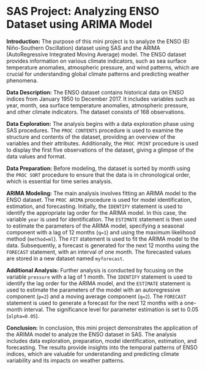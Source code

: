 
<h1> SAS Project: Analyzing ENSO Dataset using ARIMA Model</h1>

**Introduction:**
The purpose of this mini project is to analyze the ENSO (El Niño-Southern Oscillation) dataset using SAS and the ARIMA (AutoRegressive Integrated Moving Average) model. The ENSO dataset provides information on various climate indicators, such as sea surface temperature anomalies, atmospheric pressure, and wind patterns, which are crucial for understanding global climate patterns and predicting weather phenomena.

**Data Description:**
The ENSO dataset contains historical data on ENSO indices from January 1950 to December 2017. It includes variables such as year, month, sea surface temperature anomalies, atmospheric pressure, and other climate indicators. The dataset consists of 168 observations.

**Data Exploration:**
The analysis begins with a data exploration phase using SAS procedures. The `PROC CONTENTS` procedure is used to examine the structure and contents of the dataset, providing an overview of the variables and their attributes. Additionally, the `PROC PRINT` procedure is used to display the first five observations of the dataset, giving a glimpse of the data values and format.

**Data Preparation:**
Before modeling, the dataset is sorted by month using the `PROC SORT` procedure to ensure that the data is in chronological order, which is essential for time series analysis.

**ARIMA Modeling:**
The main analysis involves fitting an ARIMA model to the ENSO dataset. The `PROC ARIMA` procedure is used for model identification, estimation, and forecasting. Initially, the `IDENTIFY` statement is used to identify the appropriate lag order for the ARIMA model. In this case, the variable `year` is used for identification. The `ESTIMATE` statement is then used to estimate the parameters of the ARIMA model, specifying a seasonal component with a lag of 12 months (`q=1`) and using the maximum likelihood method (`method=ml`). The `FIT` statement is used to fit the ARIMA model to the data. Subsequently, a forecast is generated for the next 12 months using the `FORECAST` statement, with an interval of one month. The forecasted values are stored in a new dataset named `myforecast`.

**Additional Analysis:**
Further analysis is conducted by focusing on the variable `pressure` with a lag of 1 month. The `IDENTIFY` statement is used to identify the lag order for the ARIMA model, and the `ESTIMATE` statement is used to estimate the parameters of the model with an autoregressive component (`p=2`) and a moving average component (`q=2`). The `FORECAST` statement is used to generate a forecast for the next 12 months with a one-month interval. The significance level for parameter estimation is set to 0.05 (`alpha=0.05`).

**Conclusion:**
In conclusion, this mini project demonstrates the application of the ARIMA model to analyze the ENSO dataset in SAS. The analysis includes data exploration, preparation, model identification, estimation, and forecasting. The results provide insights into the temporal patterns of ENSO indices, which are valuable for understanding and predicting climate variability and its impacts on weather patterns.
